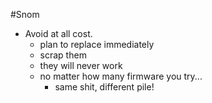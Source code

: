 #Snom

* Avoid at all cost.
  * plan to replace immediately
  * scrap them
  * they will never work
  * no matter how many firmware you try...
    * same shit, different pile!
    
